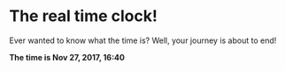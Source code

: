 # The real time clock!

Ever wanted to know what the time is? Well, your journey is about to end!

**The time is Nov 27, 2017, 16:40**